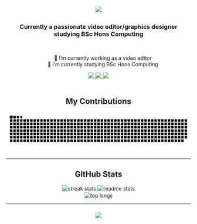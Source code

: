 <h1 align="center">
  <img src="https://readme-typing-svg.herokuapp.com/?font=Righteous&size=35&center=true&vCenter=true&width=500&height=70&duration=4000&lines=Hi+There👋!+;+I'm+Enyous+Gurung!;">
</h1>

<h3 align="center">Currently a passionate video editor/graphics designer studying BSc Hons Computing</h3>

<br/>

<div align="center">
  <ul style="list-style-type:none;">
    <li>🔭 I’m currently working as a video editor</li>
    <li>🌱 I’m currently studying BSc Hons Computing</li>
  </ul>
</div>

<div align="center">
  <a href="mailto:enyousgrg@gmail.com">
    <img src="https://img.shields.io/badge/Gmail-333333?style=for-the-badge&logo=gmail&logoColor=red" target="_blank" />
  </a>
  <a href="https://www.linkedin.com/in/enyous-gurung-88a23527b/" target="_blank">
    <img src="https://img.shields.io/badge/LinkedIn-0077B5?style=for-the-badge&logo=linkedin&logoColor=white" target="_blank" />
  </a>
  <a href="https://enyous.netlify.app" target="_blank">
    <img src="https://img.shields.io/badge/Portfolio-FF5722?style=for-the-badge&logo=todoist&logoColor=white" target="_blank"/>
  </a>
</div>

<br/>

<div align="center">
  <h2>My Contributions</h2>
  <img alt="snake eating my contributions" src="https://raw.githubusercontent.com/salesp07/salesp07/output/github-contribution-grid-snake.svg" />
</div>

<hr/>

<h2 align="center">GitHub Stats</h2>

<div align="center">
  <img width="390" src="https://streak-stats.herokuapp.com/?user=salesp07&count_private=true&theme=react&border_radius=10" alt="streak stats"/>
  <img width="390" src="https://github-readme-stats.vercel.app/api?username=salesp07&count_private=true&show_icons=true&theme=react&border_radius=10" alt="readme stats" />
  <br/>
  <img width="325" align="center" src="https://github-readme-stats.vercel.app/api/top-langs/?username=salesp07&hide=HTML&langs_count=8&layout=compact&theme=react&border_radius=10&custom_title=Top%20Languages" alt="top langs" />
</div>

<hr/>

<h3 align="center">
  <a href="https://git.io/typing-svg">
    <img src="https://readme-typing-svg.herokuapp.com/?font=Righteous&size=25&center=true&vCenter=true&width=500&height=70&duration=4000&lines=Thanks+for+visiting!;Shoot+me+a+message+on+LinkedIn;I'm+always+down+to+collab+🙂">
  </a>
</h3>
